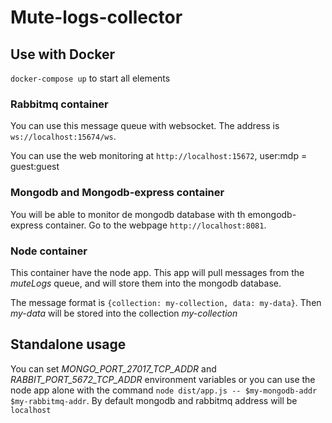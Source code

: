 # Mute-logs-collector

## Use with Docker

`docker-compose up` to start all elements

### Rabbitmq container

You can use this message queue with websocket. The address is `ws://localhost:15674/ws`.

You can use the web monitoring at `http://localhost:15672`, user:mdp = guest:guest

### Mongodb and Mongodb-express container

You will be able to monitor de mongodb database with th emongodb-express container. Go to the webpage `http://localhost:8081`.

### Node container

This container have the node app. This app will pull messages from the _muteLogs_ queue, and will store them into the mongodb database.

The message format is `{collection: my-collection, data: my-data}`.
Then _my-data_ will be stored into the collection _my-collection_

## Standalone usage

You can set _MONGO_PORT_27017_TCP_ADDR_ and _RABBIT_PORT_5672_TCP_ADDR_ environment variables or you can use the node app alone with the command `node dist/app.js -- $my-mongodb-addr $my-rabbitmq-addr`. By default mongodb and rabbitmq address will be `localhost`


